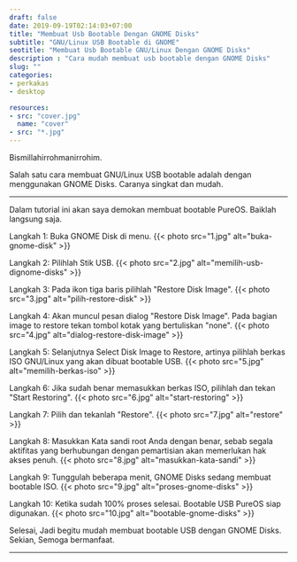```yaml
---
draft: false
date: 2019-09-19T02:14:03+07:00
title: "Membuat Usb Bootable Dengan GNOME Disks"
subtitle: "GNU/Linux USB Bootable di GNOME"
seotitle: "Membuat Usb Bootable GNU/Linux Dengan GNOME Disks"
description : "Cara mudah membuat usb bootable dengan GNOME Disks"
slug: ""
categories:
- perkakas
- desktop

resources:
- src: "cover.jpg"
  name: "cover"
- src: "*.jpg"
---
```


Bismillahirrohmanirrohim.

Salah satu cara membuat GNU/Linux USB bootable adalah dengan menggunakan GNOME Disks.
Caranya singkat dan mudah.

***

Dalam tutorial ini akan saya demokan membuat bootable PureOS. Baiklah langsung saja.

Langkah 1: Buka GNOME Disk di menu.
{{< photo src="1.jpg" alt="buka-gnome-disk" >}}

Langkah 2: Pilihlah Stik USB.
{{< photo src="2.jpg" alt="memilih-usb-dignome-disks" >}}

Langkah 3: Pada ikon tiga baris pilihlah "Restore Disk Image".
{{< photo src="3.jpg" alt="pilih-restore-disk" >}}

Langkah 4: Akan muncul pesan dialog "Restore Disk Image". Pada bagian image to restore tekan tombol kotak yang bertuliskan "none".
{{< photo src="4.jpg" alt="dialog-restore-disk-image" >}}

Langkah 5: Selanjutnya Select Disk Image to Restore, artinya pilihlah berkas ISO GNU/Linux yang akan dibuat bootable USB.
{{< photo src="5.jpg" alt="memilih-berkas-iso" >}}

Langkah 6: Jika sudah benar memasukkan berkas ISO, pilihlah dan tekan "Start Restoring".
{{< photo src="6.jpg" alt="start-restoring" >}}

Langkah 7: Pilih dan tekanlah "Restore".
{{< photo src="7.jpg" alt="restore" >}}

Langkah 8: Masukkan Kata sandi root Anda dengan benar, sebab segala aktifitas yang berhubungan dengan pemartisian akan memerlukan hak akses penuh.
{{< photo src="8.jpg" alt="masukkan-kata-sandi" >}}

Langkah 9: Tunggulah beberapa menit, GNOME Disks sedang membuat bootable ISO.
{{< photo src="9.jpg" alt="proses-gnome-disks" >}}

Langkah 10: Ketika sudah 100% proses selesai. Bootable USB PureOS siap digunakan.
{{< photo src="10.jpg" alt="bootable-gnome-disks" >}}

Selesai, Jadi begitu mudah membuat bootable USB dengan GNOME Disks. Sekian, Semoga bermanfaat.

***
